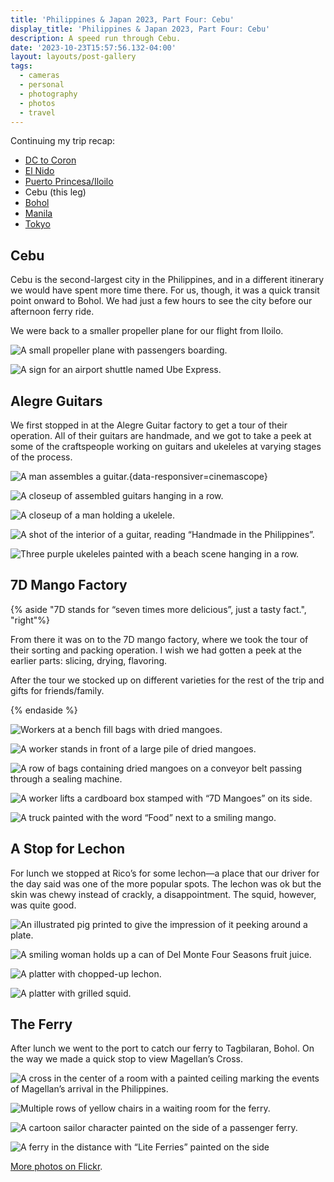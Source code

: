 ```yaml
---
title: 'Philippines & Japan 2023, Part Four: Cebu'
display_title: 'Philippines & Japan 2023, Part Four: Cebu'
description: A speed run through Cebu.
date: '2023-10-23T15:57:56.132-04:00'
layout: layouts/post-gallery
tags:
  - cameras
  - personal
  - photography
  - photos
  - travel
---
```


Continuing my trip recap:

* [DC to Coron](/posts/philippines-japan-2023-part-1)
* [El Nido](/posts/philippines-japan-2023-part-2)
* [Puerto Princesa/Iloilo](/posts/philippines-japan-2023-part-3)
* Cebu (this leg)
* [Bohol](/posts/philippines-japan-2023-part-5)
* [Manila](/posts/philippines-japan-2023-part-6)
* [Tokyo](/posts/philippines-japan-2023-part-7)

## Cebu

Cebu is the second-largest city in the Philippines, and in a different itinerary we would have spent more time there. For us, though, it was a quick transit point onward to Bohol. We had just a few hours to see the city before our afternoon ferry ride.

We were back to a smaller propeller plane for our flight from Iloilo.

![A small propeller plane with passengers boarding.](phl-jpn-cebu-1.jpg)

![A sign for an airport shuttle named Ube Express.](phl-jpn-cebu-2.jpg "Ube Express! What a name.")

## Alegre Guitars

We first stopped in at the Alegre Guitar factory to get a tour of their operation. All of their guitars are handmade, and we got to take a peek at some of the craftspeople working on guitars and ukeleles at varying stages of the process. 

![A man assembles a guitar.](phl-jpn-cebu-3.jpg){data-responsiver=cinemascope}

![A closeup of assembled guitars hanging in a row.](phl-jpn-cebu-4.jpg)

![A closeup of a man holding a ukelele.](phl-jpn-cebu-5.jpg)

![A shot of the interior of a guitar, reading “Handmade in the Philippines”.](phl-jpn-cebu-6.jpg)

![Three purple ukeleles painted with a beach scene hanging in a row.](phl-jpn-cebu-7.jpg)

## 7D Mango Factory

{% aside "7D stands for “seven times more delicious”, just a tasty fact.", "right"%}

From there it was on to the 7D mango factory, where we took the tour of their sorting and packing operation. I wish we had gotten a peek at the earlier parts: slicing, drying, flavoring.

After the tour we stocked up on different varieties for the rest of the trip and gifts for friends/family.

{% endaside %}

![Workers at a bench fill bags with dried mangoes.](phl-jpn-cebu-9.jpg)

![A worker stands in front of a large pile of dried mangoes.](phl-jpn-cebu-10.jpg)

![A row of bags containing dried mangoes on a conveyor belt passing through a sealing machine.](phl-jpn-cebu-11.jpg)

![A worker lifts a cardboard box stamped with “7D Mangoes” on its side.](phl-jpn-cebu-12.jpg)

![A truck painted with the word “Food” next to a smiling mango.](phl-jpn-cebu-8.jpg)

## A Stop for Lechon

For lunch we stopped at Rico’s for some lechon—a place that our driver for the day said was one of the more popular spots. The lechon was ok but the skin was chewy instead of crackly, a disappointment. The squid, however, was quite good.

![An illustrated pig printed to give the impression of it peeking around a plate.](phl-jpn-cebu-13.jpg "I love this little pig placemat, which lines up perfectly with their plates.")

![A smiling woman holds up a can of Del Monte Four Seasons fruit juice.](phl-jpn-cebu-14.jpg "Mom posing with the Four Seasons drink she helped develop")

![A platter with chopped-up lechon.](phl-jpn-cebu-15.jpg)

![A platter with grilled squid.](phl-jpn-cebu-16.jpg)

## The Ferry

After lunch we went to the port to catch our ferry to Tagbilaran, Bohol. On the way we made a quick stop to view Magellan’s Cross.

![A cross in the center of a room with a painted ceiling marking the events of Magellan’s arrival in the Philippines.](phl-jpn-cebu-17.jpg)

![Multiple rows of yellow chairs in a waiting room for the ferry.](phl-jpn-cebu-18.jpg)

![A cartoon sailor character painted on the side of a passenger ferry.](phl-jpn-cebu-19.jpg)

![A ferry in the distance with “Lite Ferries” painted on the side](phl-jpn-cebu-20.jpg)

[More photos on Flickr](https://flic.kr/s/aHBqjAV99V).



